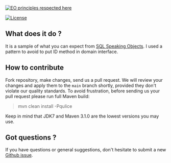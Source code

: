 [![EO principles respected here](https://www.elegantobjects.org/badge.svg)](https://www.elegantobjects.org)

[![License](https://img.shields.io/badge/license-MIT-green.svg)](https://github.com/baudoliver7/sql-speaking-objects-sample/blob/main/LICENSE.txt)

## What does it do ?
It is a sample of what you can expect from [SQL Speaking Objects](https://www.yegor256.com/2014/12/01/orm-offensive-anti-pattern.html). I used a pattern to avoid to put ID method in domain interface.

## How to contribute
Fork repository, make changes, send us a pull request. We will review
your changes and apply them to the `main` branch shortly, provided
they don't violate our quality standards. To avoid frustration, before
sending us your pull request please run full Maven build:

> mvn clean install -Pqulice

Keep in mind that JDK7 and Maven 3.1.0 are the lowest versions you may use.

## Got questions ?

If you have questions or general suggestions, don't hesitate to submit
a new [Github issue](https://github.com/baudoliver7/sql-speaking-objects-sample/issues/new).
